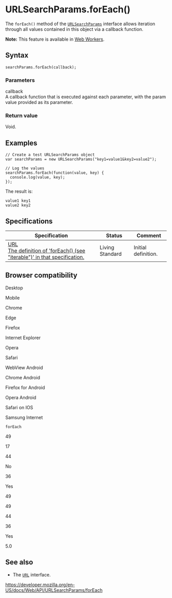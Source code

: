 URLSearchParams.forEach()
=========================

The `forEach()` method of the [`URLSearchParams`](../urlsearchparams) interface allows iteration through all values contained in this object via a callback function.

**Note:** This feature is available in [Web Workers](../web_workers_api).

Syntax
------

    searchParams.forEach(callback);

### Parameters

callback  
A callback function that is executed against each parameter, with the param value provided as its parameter.

### Return value

Void.

Examples
--------

    // Create a test URLSearchParams object
    var searchParams = new URLSearchParams("key1=value1&key2=value2");

    // Log the values
    searchParams.forEach(function(value, key) {
      console.log(value, key);
    });

The result is:

    value1 key1
    value2 key2

Specifications
--------------

<table><thead><tr class="header"><th>Specification</th><th>Status</th><th>Comment</th></tr></thead><tbody><tr class="odd"><td><a href="https://url.spec.whatwg.org/#interface-urlsearchparams">URL<br />
<span class="small">The definition of 'forEach() (see "iterable")' in that specification.</span></a></td><td><span class="spec-living">Living Standard</span></td><td>Initial definition.</td></tr></tbody></table>

Browser compatibility
---------------------

Desktop

Mobile

Chrome

Edge

Firefox

Internet Explorer

Opera

Safari

WebView Android

Chrome Android

Firefox for Android

Opera Android

Safari on IOS

Samsung Internet

`forEach`

49

17

44

No

36

Yes

49

49

44

36

Yes

5.0

See also
--------

-   The [`URL`](../url) interface.

<a href="https://developer.mozilla.org/en-US/docs/Web/API/URLSearchParams/forEach" class="_attribution-link">https://developer.mozilla.org/en-US/docs/Web/API/URLSearchParams/forEach</a>
